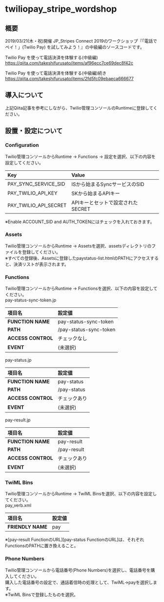 # twiliopay_stripe_wordshop
## 概要
2019/03/21(木・祝)開催 JP_Stripes Connect 2019のワークショップ『「電話でペイ！」(Twilio Pay)  を試してみよう！』の中級編のソースコードです。

Twilio Pay を使って電話決済を体験する(中級編)  
https://qiita.com/takeshifurusato/items/af96ecc7ce69dec8f42c

Twilio Pay を使って電話決済を体験する(中級編)続き  
https://qiita.com/takeshifurusato/items/2fd5fc09ebaeca666677

## 導入について
上記Qiita記事を参考にしながら、Twilio管理コンソールのRuntimeに登録してください。

## 設置・設定について
### Configuration
Twilio管理コンソールからRuntime → Functions → 設定を選択、以下の内容を設定してください。 
 
|Key|Value|
|:--|:--|
|PAY_SYNC_SERVICE_SID|ISから始まるSyncサービスのSID|
|PAY_TWILIO_API_KEY|SKから始まるAPIキー|
|PAY_TWILIO_API_SECRET|APIキーとセットで設定されたSECRET|

※Enable ACCOUNT_SID and AUTH_TOKENにはチェックを入れておきます。

### Assets
Twilio管理コンソールからRuntime → Assetsを選択、assetsディレクトリのファイルを登録してください。  
※すべての登録後、Assetsに登録したpaystatus-list.htmlのPATHにアクセスすると、決済リストが表示されます。  

### Functions
Twilio管理コンソールからRuntime → Functionsを選択、以下の内容を設定してください。  
pay-status-sync-token.jp

|項目名|設定値|
|:--|:--|
|**FUNCTION NAME**|pay-status-sync-token|
|**PATH**|/pay-status-sync-token|
|**ACCESS CONTROL**| チェックなし |
|**EVENT**| (未選択) |

pay-status.jp

|項目名|設定値|
|:--|:--|
|**FUNCTION NAME**|pay-status|
|**PATH**|/pay-status|
|**ACCESS CONTROL**| チェックあり |
|**EVENT**| (未選択) |

pay-result.jp

|項目名|設定値|
|:--|:--|
|**FUNCTION NAME**|pay-result|
|**PATH**|/pay-result|
|**ACCESS CONTROL**| チェックあり |
|**EVENT**| (未選択) |

### TwiML Bins
Twilio管理コンソールからRuntime → TwiML Binsを選択、以下の内容を設定してください。  
pay_verb.xml

|項目名|設定値|
|:--|:--|
|**FRIENDLY NAME**|pay|

※[pay-result FunctionのURL][pay-status FunctionのURL]は、それぞれFunctionsのPATHに置き換えること。

### Phone Numbers
Twilio管理コンソールから電話番号(Phone Numbers)を選択し、電話番号を購入してください。  
購入した電話番号の設定で、通話着信時の処理として、TwiML→payを選択します。  
※TwiML Binsで登録したものを選択。  


